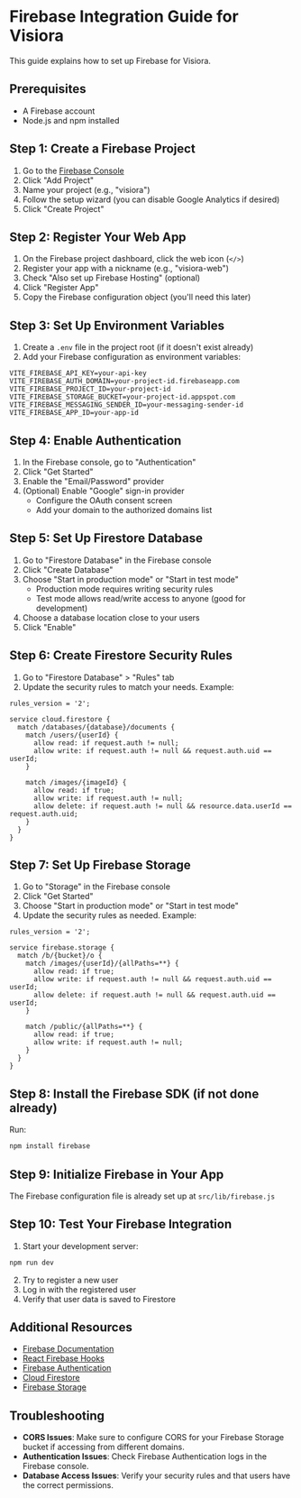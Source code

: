 # Firebase Integration Guide for Visiora

This guide explains how to set up Firebase for Visiora.

## Prerequisites

- A Firebase account
- Node.js and npm installed

## Step 1: Create a Firebase Project

1. Go to the [Firebase Console](https://console.firebase.google.com/)
2. Click "Add Project"
3. Name your project (e.g., "visiora")
4. Follow the setup wizard (you can disable Google Analytics if desired)
5. Click "Create Project"

## Step 2: Register Your Web App

1. On the Firebase project dashboard, click the web icon (`</>`)
2. Register your app with a nickname (e.g., "visiora-web")
3. Check "Also set up Firebase Hosting" (optional)
4. Click "Register App"
5. Copy the Firebase configuration object (you'll need this later)

## Step 3: Set Up Environment Variables

1. Create a `.env` file in the project root (if it doesn't exist already)
2. Add your Firebase configuration as environment variables:

```
VITE_FIREBASE_API_KEY=your-api-key
VITE_FIREBASE_AUTH_DOMAIN=your-project-id.firebaseapp.com
VITE_FIREBASE_PROJECT_ID=your-project-id
VITE_FIREBASE_STORAGE_BUCKET=your-project-id.appspot.com
VITE_FIREBASE_MESSAGING_SENDER_ID=your-messaging-sender-id
VITE_FIREBASE_APP_ID=your-app-id
```

## Step 4: Enable Authentication

1. In the Firebase console, go to "Authentication"
2. Click "Get Started"
3. Enable the "Email/Password" provider
4. (Optional) Enable "Google" sign-in provider
   - Configure the OAuth consent screen
   - Add your domain to the authorized domains list

## Step 5: Set Up Firestore Database

1. Go to "Firestore Database" in the Firebase console
2. Click "Create Database"
3. Choose "Start in production mode" or "Start in test mode"
   - Production mode requires writing security rules
   - Test mode allows read/write access to anyone (good for development)
4. Choose a database location close to your users
5. Click "Enable"

## Step 6: Create Firestore Security Rules

1. Go to "Firestore Database" > "Rules" tab
2. Update the security rules to match your needs. Example:

```
rules_version = '2';

service cloud.firestore {
  match /databases/{database}/documents {
    match /users/{userId} {
      allow read: if request.auth != null;
      allow write: if request.auth != null && request.auth.uid == userId;
    }
    
    match /images/{imageId} {
      allow read: if true;
      allow write: if request.auth != null;
      allow delete: if request.auth != null && resource.data.userId == request.auth.uid;
    }
  }
}
```

## Step 7: Set Up Firebase Storage

1. Go to "Storage" in the Firebase console
2. Click "Get Started"
3. Choose "Start in production mode" or "Start in test mode"
4. Update the security rules as needed. Example:

```
rules_version = '2';

service firebase.storage {
  match /b/{bucket}/o {
    match /images/{userId}/{allPaths=**} {
      allow read: if true;
      allow write: if request.auth != null && request.auth.uid == userId;
      allow delete: if request.auth != null && request.auth.uid == userId;
    }
    
    match /public/{allPaths=**} {
      allow read: if true;
      allow write: if request.auth != null;
    }
  }
}
```

## Step 8: Install the Firebase SDK (if not done already)

Run:
```bash
npm install firebase
```

## Step 9: Initialize Firebase in Your App

The Firebase configuration file is already set up at `src/lib/firebase.js`

## Step 10: Test Your Firebase Integration

1. Start your development server:
```bash
npm run dev
```
2. Try to register a new user
3. Log in with the registered user
4. Verify that user data is saved to Firestore

## Additional Resources

- [Firebase Documentation](https://firebase.google.com/docs)
- [React Firebase Hooks](https://github.com/CSFrequency/react-firebase-hooks)
- [Firebase Authentication](https://firebase.google.com/docs/auth)
- [Cloud Firestore](https://firebase.google.com/docs/firestore)
- [Firebase Storage](https://firebase.google.com/docs/storage)

## Troubleshooting

- **CORS Issues**: Make sure to configure CORS for your Firebase Storage bucket if accessing from different domains.
- **Authentication Issues**: Check Firebase Authentication logs in the Firebase console.
- **Database Access Issues**: Verify your security rules and that users have the correct permissions.
